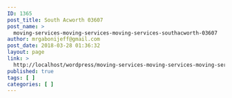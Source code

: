 ```yaml
---
ID: 1365
post_title: South Acworth 03607
post_name: >
  moving-services-moving-services-moving-services-southacworth-03607
author: mrgabonijeff@gmail.com
post_date: 2018-03-28 01:36:32
layout: page
link: >
  http://localhost/wordpress/moving-services-moving-services-moving-services-southacworth-03607/
published: true
tags: [ ]
categories: [ ]
---
```

